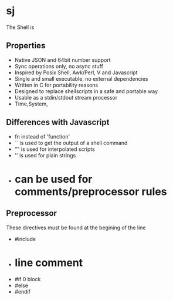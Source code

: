 # sj

The Shell is

## Properties

* Native JSON and 64bit number support
* Sync operations only, no async stuff
* Inspired by Posix Shell, Awk/Perl, V and Javascript
* Single and small executable, no external dependencies
* Written in C for portability reasons
* Designed to replace shellscripts in a safe and portable way
* Usable as a stdin/stdout stream processor
* Time,System,

## Differences with Javascript

* fn instead of 'function'
* `` is used to get the output of a shell command
* "" is used for interpolated scripts
* '' is used for plain strings
* # can be used for comments/preprocessor rules

## Preprocessor

These directives must be found at the begining of the line

* #include 
* # line comment
* #if 0 block 
* #else
* #endif
